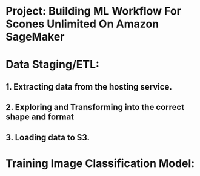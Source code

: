 # Project: Building ML Workflow For Scones Unlimited On Amazon SageMaker

# Data Staging/ETL:

## 1. Extracting data from the hosting service.
## 2. Exploring and Transforming into the correct shape and format
## 3. Loading data to S3.

# Training Image Classification Model:
